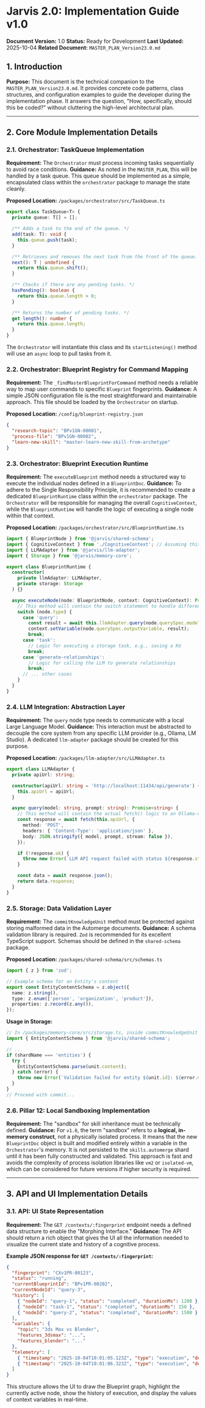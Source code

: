 # Jarvis 2.0: Implementation Guide v1.0

**Document Version:** 1.0
**Status:** Ready for Development
**Last Updated:** 2025-10-04
**Related Document:** `MASTER_PLAN_Version23.0.md`

## 1. Introduction

**Purpose:** This document is the technical companion to the `MASTER_PLAN_Version23.0.md`. It provides concrete code patterns, class structures, and configuration examples to guide the developer during the implementation phase. It answers the question, "How, specifically, should this be coded?" without cluttering the high-level architectural plan.

---

## 2. Core Module Implementation Details

### 2.1. Orchestrator: TaskQueue Implementation

**Requirement:** The `Orchestrator` must process incoming tasks sequentially to avoid race conditions.
**Guidance:** As noted in the `MASTER_PLAN`, this will be handled by a task queue. This queue should be implemented as a simple, encapsulated class within the `orchestrator` package to manage the state cleanly.

**Proposed Location:** `/packages/orchestrator/src/TaskQueue.ts`
```typescript
export class TaskQueue<T> {
  private queue: T[] = [];

  /** Adds a task to the end of the queue. */
  add(task: T): void {
    this.queue.push(task);
  }

  /** Retrieves and removes the next task from the front of the queue. */
  next(): T | undefined {
    return this.queue.shift();
  }

  /** Checks if there are any pending tasks. */
  hasPending(): boolean {
    return this.queue.length > 0;
  }

  /** Returns the number of pending tasks. */
  get length(): number {
    return this.queue.length;
  }
}
```
The `Orchestrator` will instantiate this class and its `startListening()` method will use an `async` loop to pull tasks from it.

### 2.2. Orchestrator: Blueprint Registry for Command Mapping

**Requirement:** The `_findMasterBlueprintForCommand` method needs a reliable way to map user commands to specific `Blueprint` fingerprints.
**Guidance:** A simple JSON configuration file is the most straightforward and maintainable approach. This file should be loaded by the `Orchestrator` on startup.

**Proposed Location:** `/config/blueprint-registry.json`
```json
{
  "research-topic": "BPv1GN-00001",
  "process-file": "BPv1GN-00002",
  "learn-new-skill": "master-learn-new-skill-from-archetype"
}
```

### 2.3. Orchestrator: Blueprint Execution Runtime

**Requirement:** The `executeBlueprint` method needs a structured way to execute the individual nodes defined in a `BlueprintDoc`.
**Guidance:** To adhere to the Single Responsibility Principle, it is recommended to create a dedicated `BlueprintRuntime` class within the `orchestrator` package. The `Orchestrator` will be responsible for managing the overall `CognitiveContext`, while the `BlueprintRuntime` will handle the logic of executing a single node within that context.

**Proposed Location:** `/packages/orchestrator/src/BlueprintRuntime.ts`
```typescript
import { BlueprintNode } from '@jarvis/shared-schema';
import { CognitiveContext } from './CognitiveContext'; // Assuming this class holds the state
import { LLMAdapter } from '@jarvis/llm-adapter';
import { Storage } from '@jarvis/memory-core';

export class BlueprintRuntime {
  constructor(
    private llmAdapter: LLMAdapter,
    private storage: Storage
  ) {}

  async executeNode(node: BlueprintNode, context: CognitiveContext): Promise<void> {
    // This method will contain the switch statement to handle different node types
    switch (node.type) {
      case 'query':
        const result = await this.llmAdapter.query(node.querySpec.model, node.querySpec.prompt);
        context.setVariable(node.querySpec.outputVariable, result);
        break;
      case 'task':
        // Logic for executing a storage task, e.g., saving a KU
        break;
      case 'generate-relationships':
        // Logic for calling the LLM to generate relationships
        break;
      // ... other cases
    }
  }
}
```

### 2.4. LLM Integration: Abstraction Layer

**Requirement:** The `query` node type needs to communicate with a local Large Language Model.
**Guidance:** This interaction must be abstracted to decouple the core system from any specific LLM provider (e.g., Ollama, LM Studio). A dedicated `llm-adapter` package should be created for this purpose.

**Proposed Location:** `/packages/llm-adapter/src/LLMAdapter.ts`
```typescript
export class LLMAdapter {
  private apiUrl: string;

  constructor(apiUrl: string = 'http://localhost:11434/api/generate') {
    this.apiUrl = apiUrl;
  }

  async query(model: string, prompt: string): Promise<string> {
    // This method will contain the actual fetch() logic to an Ollama-compatible API
    const response = await fetch(this.apiUrl, {
      method: 'POST',
      headers: { 'Content-Type': 'application/json' },
      body: JSON.stringify({ model, prompt, stream: false }),
    });

    if (!response.ok) {
      throw new Error(`LLM API request failed with status ${response.status}`);
    }

    const data = await response.json();
    return data.response;
  }
}
```

### 2.5. Storage: Data Validation Layer

**Requirement:** The `commitKnowledgeUnit` method must be protected against storing malformed data in the Automerge documents.
**Guidance:** A schema validation library is required. `Zod` is recommended for its excellent TypeScript support. Schemas should be defined in the `shared-schema` package.

**Proposed Location:** `/packages/shared-schema/src/schemas.ts`
```typescript
import { z } from 'zod';

// Example schema for an Entity's content
export const EntityContentSchema = z.object({
  name: z.string(),
  type: z.enum(['person', 'organization', 'product']),
  properties: z.record(z.any()),
});
```
**Usage in Storage:**
```typescript
// In /packages/memory-core/src/storage.ts, inside commitKnowledgeUnit method
import { EntityContentSchema } from '@jarvis/shared-schema';

// ...
if (shardName === 'entities') {
  try {
    EntityContentSchema.parse(unit.content);
  } catch (error) {
    throw new Error(`Validation failed for entity ${unit.id}: ${error.message}`);
  }
}
// Proceed with commit...
```

### 2.6. Pillar 12: Local Sandboxing Implementation

**Requirement:** The "sandbox" for skill inheritance must be technically defined.
**Guidance:** For `v1.0`, the term "sandbox" refers to a **logical, in-memory construct**, not a physically isolated process. It means that the new `BlueprintDoc` object is built and modified entirely within a variable in the `Orchestrator`'s memory. It is not persisted to the `skills.automerge` shard until it has been fully constructed and validated. This approach is fast and avoids the complexity of process isolation libraries like `vm2` or `isolated-vm`, which can be considered for future versions if higher security is required.

---

## 3. API and UI Implementation Details

### 3.1. API: UI State Representation

**Requirement:** The `GET /contexts/:fingerprint` endpoint needs a defined data structure to enable the "Morphing Interface."
**Guidance:** The API should return a rich object that gives the UI all the information needed to visualize the current state and history of a cognitive process.

**Example JSON response for `GET /contexts/:fingerprint`:**
```json
{
  "fingerprint": "CXv1PR-00123",
  "status": "running",
  "currentBlueprintId": "BPv1PR-00202",
  "currentNodeId": "query-3",
  "history": [
    { "nodeId": "query-1", "status": "completed", "durationMs": 1200 },
    { "nodeId": "task-1", "status": "completed", "durationMs": 150 },
    { "nodeId": "query-2", "status": "completed", "durationMs": 1500 }
  ],
  "variables": {
    "topic": "3ds Max vs Blender",
    "features_3dsmax": "...",
    "features_blender": "..."
  },
  "telemetry": [
    { "timestamp": "2025-10-04T10:01:05.123Z", "type": "execution", "details": { "nodeId": "query-1", "status": "started" } },
    { "timestamp": "2025-10-04T10:01:06.323Z", "type": "execution", "details": { "nodeId": "query-1", "status": "completed" } }
  ]
}
```
This structure allows the UI to draw the Blueprint graph, highlight the currently active node, show the history of execution, and display the values of context variables in real-time.